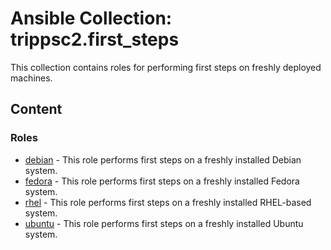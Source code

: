 # Ansible Collection: trippsc2.first_steps

This collection contains roles for performing first steps on freshly deployed machines.

## Content

### Roles

- [debian](roles/debian/README.md) - This role performs first steps on a freshly installed Debian system.
- [fedora](roles/fedora/README.md) - This role performs first steps on a freshly installed Fedora system.
- [rhel](roles/rhel/README.md) - This role performs first steps on a freshly installed RHEL-based system.
- [ubuntu](roles/ubuntu/README.md) - This role performs first steps on a freshly installed Ubuntu system.
